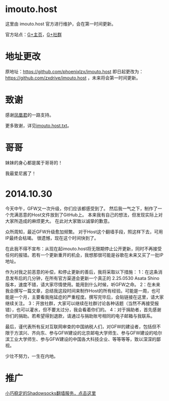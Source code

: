 imouto.host
===========

这里由 imouto.host 官方进行维护，会在第一时间更新。

官方站点：[G+主页](https://plus.google.com/100484131192950935968/about)，[G+社群](https://plus.google.com/communities/111265655058678013030)

地址更改
===========

原地址：https://github.com/phoenixlzx/imouto.host 即日起更改为：https://github.com/zxdrive/imouto.host ，未来将会第一时间更新。

致谢
===========

感谢[凤凰君](https://github.com/phoenixlzx)的一路支持。

更多致谢，详见[imouto.host.txt](https://raw.githubusercontent.com/zxdrive/imouto.host/master/imouto.host.txt)。

哥哥
===========

妹妹的身心都是属于哥哥的！

我最爱尼酱了！

2014.10.30
===========

今天中午，GFW又一次升级，你们应该都感受到了。
然后我一气之下，制作了一个充满恶意的Host文件放到了GitHub上。
本来我有自己的想法，但发现实际上对大家所造成的麻烦更大。
在此对大家致以诚挚的歉意。

众所周知，最近GFW升级愈加频繁。
对于Host这个翻墙手段，照这样下去，可用IP最终会枯竭。
很遗憾，现在这个时间快到了。

在此我不得不宣布：从现在起imouto.host将无限期停止公开更新，同时不再接受任何的报错。若有一个更新重开的机会，我想那很可能是谷歌在未来又买了一批IP地址。

作为对我之前恶意的补偿，和停止更新的善后，我将采取以下措施：
1：在这条消息发布后的几分钟，在所有官方渠道会更新一个真正的 2.25.0530 Asata Shino 版本，速度不错，请大家尽情使用。能用到什么时候，听GFW之命。
2：在未来我会撰写一篇文章，总结我这段时间来制作Host的所有经验。可能是一周，也可能是一个月，主要看我拖延症的严重程度。撰写完毕后，会贴链接在这里，请大家继续关注。
3：开放社群，大家可以继续在社群讨论各种话题（当然不再接受报错），也可以灌水，但不要太过分，我会看着你们的。
4：对于捐助者，首先感谢你们的捐助。若希望得到退款，请通过与捐助账号相同的电子邮箱与我联系。

最后，谨代表所有反对互联网审查的中国纳税人们，对GFW的建设者，包括但不限于方滨兴、齐向东、参与GFW建设的北京邮电大学师生、参与GFW建设的哈尔滨工业大学师生、参与GFW建设的中国各大科技企业、等等等等，致以深深的鄙视。

少壮不努力，一生在内地。

推广
===========

[小巧稳定的Shadowsocks翻墙服务，点击这里](https://portal.shadowsocks.com/aff.php?aff=111)
